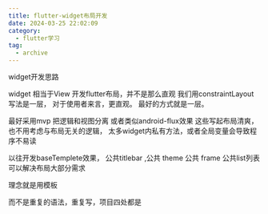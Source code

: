 ```yaml
---
title: flutter-widget布局开发
date: 2024-03-25 22:02:09
category:
  - flutter学习
tag:
  - archive
---
```

widget开发思路

widget 相当于View
开发flutter布局，并不是那么直观
我们用constraintLayout 写法是一层，
对于使用者来言，更直观。
最好的方式就是一层。

最好采用mvp
把逻辑和视图分离
或者类似android-flux效果
这些写起布局清爽，也不用考虑与布局无关的逻辑，
太多widget内私有方法，或者全局变量会导致程序不易读

以往开发baseTemplete效果，
公共titlebar ,公共 theme 公共 frame
公共list列表 可以解决布局大部分需求

理念就是用模板

而不是重复的语法，重复写，项目四处都是
